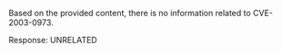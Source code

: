 Based on the provided content, there is no information related to CVE-2003-0973.

Response: UNRELATED